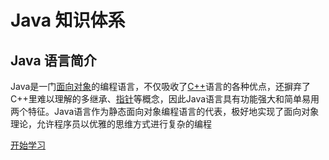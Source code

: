 # Java 知识体系

## Java 语言简介

Java是一门[面向对象](https://baike.baidu.com/item/面向对象?fromModule=lemma_inlink)的编程语言，不仅吸收了[C++](https://baike.baidu.com/item/C%2B%2B?fromModule=lemma_inlink)语言的各种优点，还摒弃了C++里难以理解的多继承、[指针](https://baike.baidu.com/item/指针/2878304?fromModule=lemma_inlink)等概念，因此Java语言具有功能强大和简单易用两个特征。Java语言作为静态面向对象编程语言的代表，极好地实现了面向对象理论，允许程序员以优雅的思维方式进行复杂的编程


[开始学习](/docs/basic/java)
